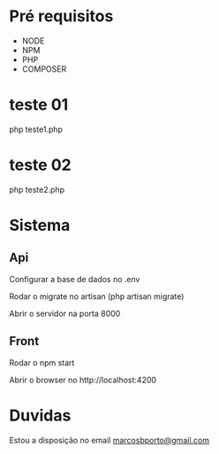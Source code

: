 # Pré requisitos

* NODE
* NPM
* PHP
* COMPOSER

# teste 01

php teste1.php

# teste 02

php teste2.php

# Sistema

## Api

Configurar a base de dados no .env

Rodar o migrate no artisan (php artisan migrate)

Abrir o servidor na porta 8000

## Front

Rodar o npm start

Abrir o browser no http://localhost:4200

# Duvidas

Estou a disposição no email marcosbporto@gmail.com
